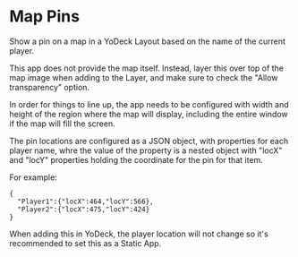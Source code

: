 # Map Pins

Show a pin on a map in a YoDeck Layout based on the name of the current player.

This app does not provide the map itself. Instead, layer this over top of the map image when adding to the Layer, and make sure to check the "Allow transparency" option.

In order for things to line up, the app needs to be configured with width and height of the region where the map will display, including the entire window if the map will fill the screen.

The pin locations are configured as a JSON object, with properties for each player name, whre the value of the property is a nested object with "locX" and "locY" properties holding the coordinate for the pin for that item.

For example:

```
{
  "Player1":{"locX":464,"locY":566},
  "Player2":{"locX":475,"locY":424}
}
```

When adding this in YoDeck, the player location will not change so it's recommended to set this as a Static App.
